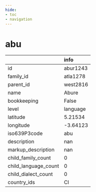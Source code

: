 ```yaml
---
hide:
- toc
- navigation
---
```

# abu
|                      | info     |
|:---------------------|:---------|
| id                   | abur1243 |
| family_id            | atla1278 |
| parent_id            | west2816 |
| name                 | Abure    |
| bookkeeping          | False    |
| level                | language |
| latitude             | 5.21534  |
| longitude            | -3.64123 |
| iso639P3code         | abu      |
| description          | nan      |
| markup_description   | nan      |
| child_family_count   | 0        |
| child_language_count | 0        |
| child_dialect_count  | 0        |
| country_ids          | CI       |